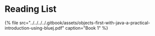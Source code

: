 # Reading List

{% file src="../../../../.gitbook/assets/objects-first-with-java-a-practical-introduction-using-bluej.pdf" caption="Book 1" %}

